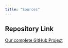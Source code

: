 ```yaml
---
title: "Sources"
---
```


## Repository Link

[Our complete GitHub Project](https://github.com/PSU-CS-Wildfire-Capstone-Sp-S-25)
